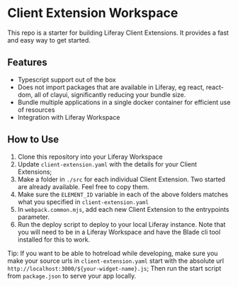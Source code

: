# Client Extension Workspace

This repo is a starter for building Liferay Client Extensions.
It provides a fast and easy way to get started.

## Features

- Typescript support out of the box
- Does not import packages that are available in Liferay, eg react, react-dom, all of clayui, significantly reducing your bundle size.
- Bundle multiple applications in a single docker container for efficient use of resources
- Integration with Liferay Workspace

## How to Use

1. Clone this repository into your Liferay Workspace
2. Update `client-extension.yaml` with the details for your Client Extensions;
3. Make a folder in `./src` for each individual Client Extension. Two started are already available. Feel free to copy them.
4. Make sure the `ELEMENT_ID` variable in each of the above folders matches what you specified in `client-extension.yaml`
5. In `webpack.common.mjs`, add each new Client Extension to the entrypoints parameter.
6. Run the deploy script to deploy to your local Liferay instance. Note that you will need to be in a Liferay Workspace and have the Blade cli tool installed for this to work.

Tip: If you want to be able to hotreload while developing, make sure you make your source urls in
`client-extension.yaml` start with the absolute url `http://localhost:3000/${your-widget-name}.js`;
Then run the start script from `package.json` to serve your app locally.
